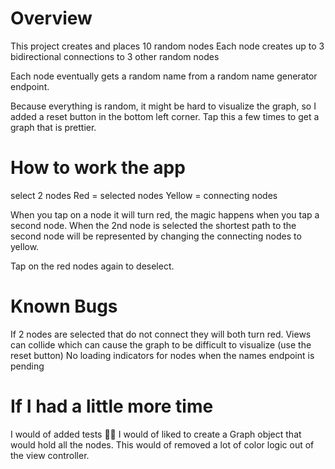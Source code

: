 # Overview
This project creates and places 10 random nodes
Each node creates up to 3 bidirectional connections to 3 other random nodes

Each node eventually gets a random name from a random name generator endpoint.

Because everything is random, it might be hard to visualize the graph, so I added a reset button in the bottom left corner. Tap this a few times to get a graph that is prettier.

# How to work the app
select 2 nodes
Red = selected nodes
Yellow = connecting nodes

When you tap on a node it will turn red, the magic happens when you tap a second  node. When the 2nd node is selected the shortest path to the second node will be represented by changing the connecting nodes to yellow.

Tap on the red nodes again to deselect.

# Known Bugs
If 2 nodes are selected that do not connect they will both turn red.
Views can collide which can cause the graph to be difficult to visualize (use the reset button)
No loading indicators for nodes when the names endpoint is pending

# If I had a little more time
I would of added tests 🤷‍♂️
I would of liked to create a Graph object that would hold all the nodes. This would of removed a lot of color logic out of the view controller.



